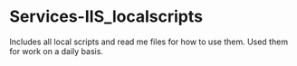 # Services-IIS_localscripts
Includes all local scripts and read me files for how to use them. Used them for work on a daily basis.
